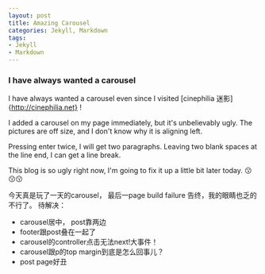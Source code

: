 ```yaml
---
layout: post
title: Amazing Carousel
categories: Jekyll, Markdown
tags:
- Jekyll
- Markdown
---
```


### I have always wanted a carousel 
I have always wanted a carousel even since I visited [cinephilia 迷影]{http://cinephilia.net}  !

I added a carousel on my page immediately, but it's unbelievably ugly. The pictures are off size, and I don't know why it is aligning left.

Pressing enter twice, I will get two paragraphs. Leaving two blank spaces at the line end, I can get a line break.

This blog is so ugly right now, I'm going to fix it up a little bit later today.  :kissing::kissing::kissing:

今天真是玩了一天的carousel， 最后一page build failure 告终，我的眼睛也乏的不行了。
待解决：
- carousel居中， post靠两边
- footer跟post叠在一起了
- carousel的controller点击无法next!大事件！
- carousel跟p的top margin到底是怎么回事儿？
- post page好丑

